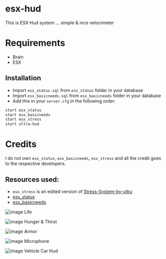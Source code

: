 # esx-hud
This is ESX Hud system ... simple &amp; nice velocimeter

# Requirements
  - Brain
  - ESX


## Installation	

- Import `esx_status.sql` from `esx_status` folder in your database
- Import `esx_basicneeds.sql` from `esx_basicneeds` folder in your database
- Add this in your `server.cfg` in the following order:
```bash
start esx_status
start esx_basicneeds
start esx_stress
start ultra-hud
```

# Credits

I do not own `esx_status`, `esx_basicneeds`, `esx_stress` and all the credit goes to the respective developers.
## Resources used:
- `esx_stress` is an edited version of [Stress-System-by-utku](https://github.com/utkuali/Stress-System-by-utku)
- [esx_status](https://github.com/esx-framework/esx_status)
- [esx_basicneeds](https://github.com/esx-framework/esx_basicneeds) 


![image](https://github.com/SanTysss1984/esx-hud/assets/89365439/a81b9a5d-d465-433c-88b4-ea5889375663)
Life

![image](https://github.com/SanTysss1984/esx-hud/assets/89365439/fb9644c2-c134-4314-9eda-d11044b2f1e4)
Hunger & Thirst

![image](https://github.com/SanTysss1984/esx-hud/assets/89365439/9bbd9e78-efec-4215-afc7-95a13e597a45)
Armor

![image](https://github.com/SanTysss1984/esx-hud/assets/89365439/51b74eee-dba7-4505-9540-db08c06cc8c7)
Microphone

![image](https://github.com/SanTysss1984/esx-hud/assets/89365439/0b436aac-4bd8-4881-b25d-a7be7d8e5639)
Vehicle Car Hud
